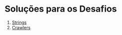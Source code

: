 # Soluções para os Desafios

1. [Strings](https://github.com/natanaelfneto/desafios/tree/master/strings)
2. [Crawlers](https://github.com/natanaelfneto/desafios/tree/master/crawlers)